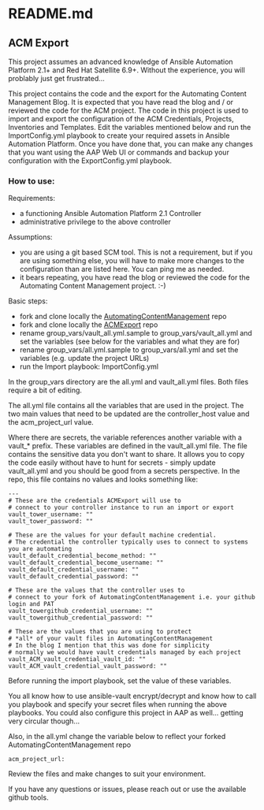 # README.md
## ACM Export
This project assumes an advanced knowledge of Ansible Automation Platform 2.1+ and Red Hat Satellite 6.9+. Without the experience, you will problably just get frustrated...

This project contains the code and the export for the Automating Content Management Blog. It is expected that you have read the blog and / or reviewed the code for the ACM project. The code in this project is used to import and export the configuration of the ACM Credentials, Projects, Inventories and Templates. Edit the variables mentioned below and run the ImportConfig.yml playbook to create your required assets in Ansible Automation Platform. Once you have done that, you can make any changes that you want using the AAP Web UI or commands and backup your configuration with the ExportConfig.yml playbook.

### How to use:

Requirements:
- a functioning Ansible Automation Platform 2.1 Controller
- administrative privilege to the above controller

Assumptions:
- you are using a git based SCM tool. This is not a requirement, but if you are using something else, you will have to make more changes to the configuration than are listed here. You can ping me as needed.
- it bears repeating, you have read the blog or reviewed the code for the Automating Content Management project. :-)

Basic steps:
- fork and clone locally the [AutomatingContentManagement](https://github.com/parmstro/AutomatingContentManagement) repo
- fork and clone locally the [ACMExport](https://github.com/parmstro/ACMExport) repo
- rename group_vars/vault_all.yml.sample to group_vars/vault_all.yml and set the variables (see below for the variables and what they are for)
- rename group_vars/all.yml.sample to group_vars/all.yml and set the variables (e.g. update the project URLs)
- run the Import playbook: ImportConfig.yml

In the group_vars directory are the all.yml and vault_all.yml files. Both files require a bit of editing.

The all.yml file contains all the variables that are used in the project. The two main values that need to be updated are the controller_host value and the acm_project_url value. 

Where there are secrets, the variable references another variable with a vault_* prefix. These variables are defined in the vault_all.yml file. The file contains the sensitive data you don't want to share. It allows you to copy the code easily without have to hunt for secrets - simply update vault_all.yml and you should be good from a secrets perspective. In the repo, this file contains no values and looks something like:
```
---
# These are the credentials ACMExport will use to 
# connect to your controller instance to run an import or export
vault_tower_username: ""
vault_tower_password: ""

# These are the values for your default machine credential. 
# The credential the controller typically uses to connect to systems you are automating
vault_default_credential_become_method: ""
vault_default_credential_become_username: ""
vault_default_credential_username: ""
vault_default_credential_password: ""

# These are the values that the controller uses to 
# connect to your fork of AutomatingContentManagement i.e. your github login and PAT
vault_towergithub_credential_username: "" 
vault_towergithub_credential_password: ""

# These are the values that you are using to protect 
# *all* of your vault files in AutomatingContentManagement
# In the blog I mention that this was done for simplicity 
# normally we would have vault credentials managed by each project
vault_ACM_vault_credential_vault_id: ""
vault_ACM_vault_credential_vault_password: ""
```
Before running the import playbook, set the value of these variables.

You all know how to use ansible-vault encrypt/decrypt and know how to call you playbook and specify your secret files when running the above playbooks. You could also configure this project in AAP as well... getting very circular though...

Also, in the all.yml change the variable below to reflect your forked AutomatingContentManagement repo
```
acm_project_url: 
```
Review the files and make changes to suit your environment. 

If you have any questions or issues, please reach out or use the available github tools.

